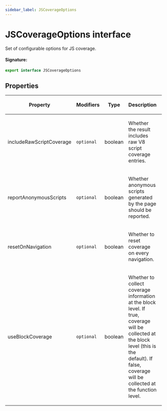 ```yaml
---
sidebar_label: JSCoverageOptions
---
```


# JSCoverageOptions interface

Set of configurable options for JS coverage.

#### Signature:

```typescript
export interface JSCoverageOptions
```

## Properties

<table><thead><tr><th>

Property

</th><th>

Modifiers

</th><th>

Type

</th><th>

Description

</th><th>

Default

</th></tr></thead>
<tbody><tr><td>

<span id="includerawscriptcoverage">includeRawScriptCoverage</span>

</td><td>

`optional`

</td><td>

boolean

</td><td>

Whether the result includes raw V8 script coverage entries.

</td><td>

</td></tr>
<tr><td>

<span id="reportanonymousscripts">reportAnonymousScripts</span>

</td><td>

`optional`

</td><td>

boolean

</td><td>

Whether anonymous scripts generated by the page should be reported.

</td><td>

</td></tr>
<tr><td>

<span id="resetonnavigation">resetOnNavigation</span>

</td><td>

`optional`

</td><td>

boolean

</td><td>

Whether to reset coverage on every navigation.

</td><td>

</td></tr>
<tr><td>

<span id="useblockcoverage">useBlockCoverage</span>

</td><td>

`optional`

</td><td>

boolean

</td><td>

Whether to collect coverage information at the block level. If true, coverage will be collected at the block level (this is the default). If false, coverage will be collected at the function level.

</td><td>

</td></tr>
</tbody></table>
